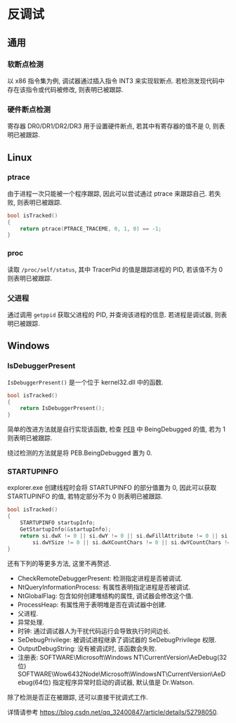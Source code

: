 # 反调试

## 通用

### 软断点检测

以 x86 指令集为例, 调试器通过插入指令 INT3 来实现软断点. 若检测发现代码中存在该指令或代码被修改, 则表明已被跟踪.  

### 硬件断点检测

寄存器 DR0/DR1/DR2/DR3 用于设置硬件断点, 若其中有寄存器的值不是 0, 则表明已被跟踪.  

## Linux

### ptrace

由于进程一次只能被一个程序跟踪, 因此可以尝试通过 ptrace 来跟踪自己. 若失败, 则表明已被跟踪.  

```cpp
bool isTracked()
{
    return ptrace(PTRACE_TRACEME, 0, 1, 0) == -1;
}
```

### proc

读取 `/proc/self/status`, 其中 TracerPid 的值是跟踪进程的 PID, 若该值不为 0 则表明已被跟踪.  

### 父进程

通过调用 `getppid` 获取父进程的 PID, 并查询该进程的信息. 若进程是调试器, 则表明已被跟踪.  

## Windows

### IsDebuggerPresent

`IsDebuggerPresent()` 是一个位于 kernel32.dll 中的函数.

```cpp
bool isTracked()
{
    return IsDebuggerPresent();
}
```

简单的改进方法就是自行实现该函数, 检查 [PEB](https://docs.microsoft.com/en-us/windows/win32/api/winternl/ns-winternl-peb) 中 BeingDebugged 的值, 若为 1 则表明已被跟踪.  

绕过检测的方法就是将 PEB.BeingDebugged 置为 0.  

### STARTUPINFO

explorer.exe 创建线程时会将 STARTUPINFO 的部分值置为 0, 因此可以获取 STARTUPINFO 的值, 若特定部分不为 0 则表明已被跟踪.  

```cpp
bool isTracked()
{
    STARTUPINFO startupInfo;
    GetStartupInfo(&startupInfo);
    return si.dwX != 0 || si.dwY != 0 || si.dwFillAttribute != 0 || si.dwXSize != 0 ||
        si.dwYSize != 0 || si.dwXCountChars != 0 || si.dwYCountChars != 0;
}
```

还有下列的等更多方法, 这里不再赘述.  

- CheckRemoteDebuggerPresent: 检测指定进程是否被调试.
- NtQueryInformationProcess: 有属性表明指定进程是否被调试.
- NtGlobalFlag: 包含如何创建堆结构的属性, 调试器会修改这个值.
- ProcessHeap: 有属性用于表明堆是否在调试器中创建.
- 父进程.
- 异常处理.
- 时钟: 通过调试器人为干扰代码运行会导致执行时间边长.
- SeDebugPrivilege: 被调试进程继承了调试器的 SeDebugPrivilege 权限.
- OutputDebugString: 没有被调试时, 该函数会失败.
- 注册表: SOFTWARE\Microsoft\Windows NT\CurrentVersion\AeDebug(32位)
SOFTWARE\Wow6432Node\Microsoft\WindowsNT\CurrentVersion\AeDebug(64位) 指定程序异常时启动的调试器, 默认值是 Dr.Watson.

除了检测是否正在被跟踪, 还可以直接干扰调式工作.  

详情请参考 <https://blog.csdn.net/qq_32400847/article/details/52798050>.  

